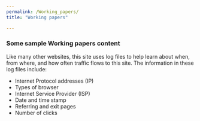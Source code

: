 ```yaml
---
permalink: /Working_papers/
title: "Working papers"

---
```



<!-- =============================Dev Lab Content Below========================== -->


### Some sample Working papers content

Like many other websites, this site uses log files to help learn about when, from where, and how often traffic flows to this site. The information in these log files include:

* Internet Protocol addresses (IP)
* Types of browser
* Internet Service Provider (ISP)
* Date and time stamp
* Referring and exit pages
* Number of clicks